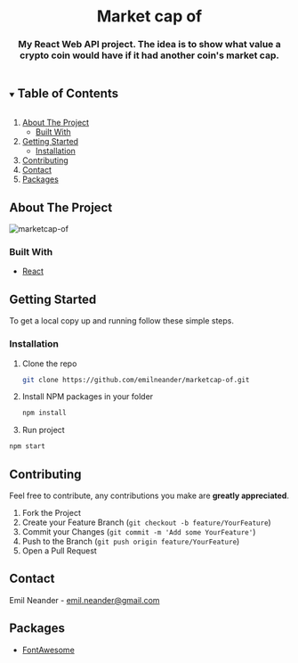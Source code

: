 <h1 align="center">Market cap of</h1>
  <h3 align="center">
    My React Web API project. The idea is to show what value a crypto coin would have if it had another coin's market cap.
</h3>

<!-- TABLE OF CONTENTS -->
<details open="open">
  <summary><h2 style="display: inline-block">Table of Contents</h2></summary>
  <ol>
    <li>
      <a href="#about-the-project">About The Project</a>
      <ul>
        <li><a href="#built-with">Built With</a></li>
      </ul>
    </li>
    <li>
      <a href="#getting-started">Getting Started</a>
      <ul>
        <li><a href="#installation">Installation</a></li>
      </ul>
    </li>
    <li><a href="#contributing">Contributing</a></li>
    <li><a href="#contact">Contact</a></li>
    <li><a href="#packages">Packages</a></li>
  </ol>
</details>



<!-- ABOUT THE PROJECT -->
## About The Project
![marketcap-of](https://user-images.githubusercontent.com/73109435/112599698-91b34d00-8e10-11eb-9eae-c5e98155e035.PNG)

### Built With

* [React](https://reactjs.org/)

<!-- GETTING STARTED -->
## Getting Started

To get a local copy up and running follow these simple steps.

### Installation

1. Clone the repo
   ```sh
   git clone https://github.com/emilneander/marketcap-of.git
   ```
2. Install NPM packages in your folder
   ```sh
   npm install
   ```
3. Run project 
```sh
npm start
```
   

<!-- CONTRIBUTING -->
## Contributing
Feel free to contribute, any contributions you make are **greatly appreciated**.

1. Fork the Project
2. Create your Feature Branch (`git checkout -b feature/YourFeature`)
3. Commit your Changes (`git commit -m 'Add some YourFeature'`)
4. Push to the Branch (`git push origin feature/YourFeature`)
5. Open a Pull Request

<!-- CONTACT -->
## Contact
Emil Neander - emil.neander@gmail.com

<!-- Packages -->
## Packages
* [FontAwesome](https://fontawesome.com/how-to-use/on-the-web/using-with/react)

